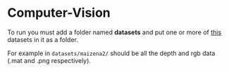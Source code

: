 # Computer-Vision

To run you must add a folder named **datasets** and put one or more of [this](http://printart.isr.ist.utl.pt/piv/project/datasets/proj2017/) datasets in it as a folder. 

For example in `datasets/maizena2/` should be all the depth and rgb data (.mat and .png respectively).
